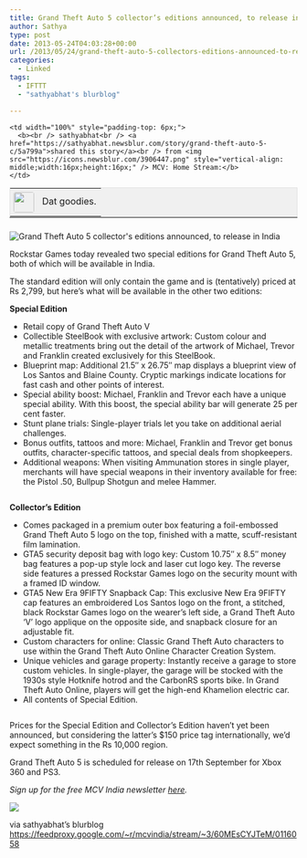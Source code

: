 ```yaml
---
title: Grand Theft Auto 5 collector’s editions announced, to release in India
author: Sathya
type: post
date: 2013-05-24T04:03:28+00:00
url: /2013/05/24/grand-theft-auto-5-collectors-editions-announced-to-release-in-india/
categories:
  - Linked
tags:
  - IFTTT
  - "sathyabhat's blurblog"

---
```

<table style="border: 1px solid #E0E0E0; margin: 0; padding: 0; background-color: #F0F0F0" valign="top" align="left" cellpadding="0" width="100%">
  <tr>
    <td rowspan="2" style="padding: 6px;width: 36px;white-space:nowrap"  valign="top">
      <img src="https://www.gravatar.com/avatar/1375f202e61682cc4963295f4b0430dc" style="width: 36px; height: 36px; border-radius: 4px;" />
    </td>
    
    <td width="100%" style="padding-top: 6px;">
      <b><br /> sathyabhat<br /> <a href="https://sathyabhat.newsblur.com/story/grand-theft-auto-5-c/5a799a">shared this story</a><br /> from <img src="https://icons.newsblur.com/3906447.png" style="vertical-align: middle;width:16px;height:16px;" /> MCV: Home Stream:</b>
    </td>
  </tr>
  
  <tr>
    <td>
      Dat goodies.
    </td>
  </tr>
</table>

<hr style="clear: both; margin: 0 0 24px;" />

![Grand Theft Auto 5 collector's editions announced, to release in India][1]

Rockstar Games today revealed two special editions for Grand Theft Auto 5, both of which will be available in India.

The standard edition will only contain the game and is (tentatively) priced at Rs 2,799, but here&rsquo;s what will be available in the other two editions:

**Special Edition**

  * Retail copy of Grand Theft Auto V
  * Collectible SteelBook with exclusive artwork: Custom colour and metallic treatments bring out the detail of the artwork of Michael, Trevor and Franklin created exclusively for this SteelBook.
  * Blueprint map: Additional 21.5&#8243; x 26.75&#8243; map displays a blueprint view of Los Santos and Blaine County. Cryptic markings indicate locations for fast cash and other points of interest.
  * Special ability boost: Michael, Franklin and Trevor each have a unique special ability. With this boost, the special ability bar will generate 25 per cent faster.
  * Stunt plane trials: Single-player trials let you take on additional aerial challenges.
  * Bonus outfits, tattoos and more: Michael, Franklin and Trevor get bonus outfits, character-specific tattoos, and special deals from shopkeepers.
  * Additional weapons: When visiting Ammunation stores in single player, merchants will have special weapons in their inventory available for free: the Pistol .50, Bullpup Shotgun and melee Hammer.

<img alt=""  src="https://www.mcvuk.com/_media/images/India/grand-theft-auto-5-se.jpg" style="display: block; margin-left: auto; margin-right: auto; float: none;"  />

**Collector&#8217;s Edition**

  * Comes packaged in a premium outer box featuring a foil-embossed Grand Theft Auto 5 logo on the top, finished with a matte, scuff-resistant film lamination.
  * GTA5 security deposit bag with logo key: Custom 10.75&#8243; x 8.5&#8243; money bag features a pop-up style lock and laser cut logo key. The reverse side features a pressed Rockstar Games logo on the security mount with a framed ID window.
  * GTA5 New Era 9FIFTY Snapback Cap: This exclusive New Era 9FIFTY cap features an embroidered Los Santos logo on the front, a stitched, black Rockstar Games logo on the wearer&#8217;s left side, a Grand Theft Auto &#8216;V&#8217; logo applique on the opposite side, and snapback closure for an adjustable fit.
  * Custom characters for online: Classic Grand Theft Auto characters to use within the Grand Theft Auto Online Character Creation System.
  * Unique vehicles and garage property: Instantly receive a garage to store custom vehicles. In single-player, the garage will be stocked with the 1930s style Hotknife hotrod and the CarbonRS sports bike. In Grand Theft Auto Online, players will get the high-end Khamelion electric car.
  * All contents of Special Edition.

<img alt=""  src="https://www.mcvuk.com/_media/images/India/grand-theft-auto-5-ce.jpg" style="display: block; margin-left: auto; margin-right: auto; float: none;"  />

Prices for the Special Edition and Collector&rsquo;s Edition haven&rsquo;t yet been announced, but considering the latter&rsquo;s $150 price tag internationally, we&rsquo;d expect something in the Rs 10,000 region.

Grand Theft Auto 5 is scheduled for release on 17th September for Xbox 360 and PS3.

_Sign up for the free MCV India newsletter&nbsp;<a href="https://mcvindia.com/user/index/register/journey/register" target="_blank">here</a>._

<img  src="https://feeds.feedburner.com/~r/mcvindia/stream/~4/60MEsCYJTeM"  />

via sathyabhat&#8217;s blurblog https://feedproxy.google.com/~r/mcvindia/stream/~3/60MEsCYJTeM/0116058

 [1]: https://www.mcvindia.com/cimages/fd2b93c2524cb6cd360e185526de1138.jpg
